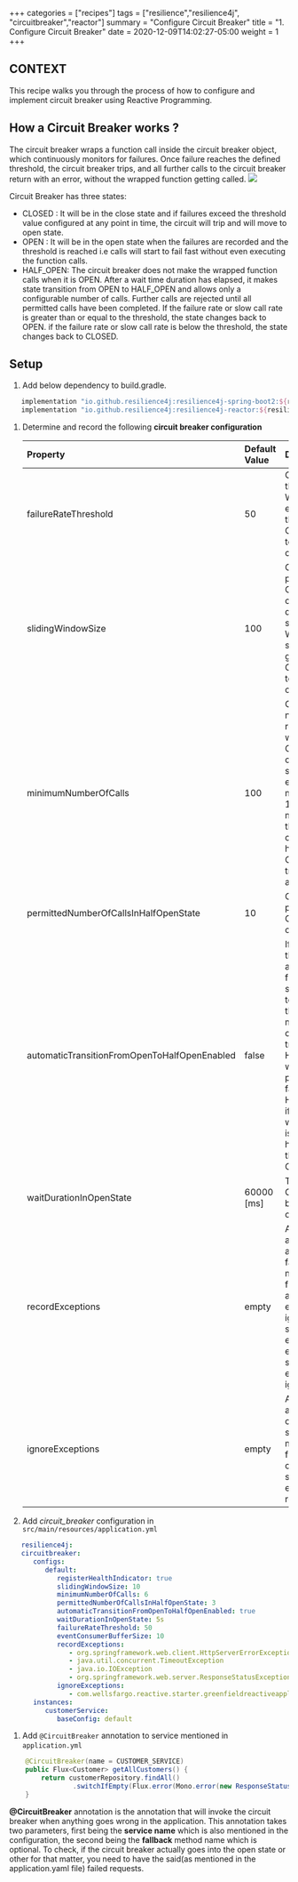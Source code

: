 +++
categories = ["recipes"]
tags = ["resilience","resilience4j", "circuitbreaker","reactor"]
summary = "Configure Circuit Breaker"
title = "1. Configure Circuit Breaker"
date = 2020-12-09T14:02:27-05:00
weight = 1
+++

## CONTEXT
This recipe walks you through the process of how to configure and implement
circuit breaker using Reactive Programming.

## How a Circuit Breaker works ?
The circuit breaker wraps a function call inside the circuit breaker object, which continuously monitors for failures. Once failure reaches the defined threshold, the circuit breaker trips,
and all further calls to the circuit breaker return with an error, without the wrapped function getting called.
![](/images/circuit-breaker-states.png)

Circuit Breaker has three states:

* CLOSED : It will be in the close state and if failures exceed the threshold value configured at any point in time, the circuit will trip
  and will move to open state.
* OPEN : It will be in the open state when the failures are recorded and the threshold is reached i.e calls will start to fail fast without even executing the function calls.
* HALF_OPEN: The circuit breaker does not make the wrapped function calls when it is OPEN. After a wait time duration has elapsed, it makes state transition from OPEN to HALF_OPEN and allows only a configurable number of calls.
  Further calls are rejected until all permitted calls have been completed. If the failure rate or slow call rate is greater than or equal
  to the threshold, the state changes back to OPEN. if the failure rate or slow call rate is below the threshold, the state changes
  back to CLOSED.
  
## Setup

1. Add below dependency to build.gradle.
   
```groovy
   implementation "io.github.resilience4j:resilience4j-spring-boot2:${resilience4jVersion}"
   implementation "io.github.resilience4j:resilience4j-reactor:${resilience4jVersion}"
```

1. Determine and record the following **circuit breaker configuration**

   | Property        | Default Value  | Details
      | :---            |    :----   |  :---
   | failureRateThreshold | 50 | Configures the failure rate threshold in percentage. When the failure rate is equal or greater than the threshold the CircuitBreaker transitions to open and starts short-circuiting calls.
   | slidingWindowSize | 100 | Configures a threshold in percentage. The CircuitBreaker considers a call as slow when the call duration is greater than slowCallDurationThreshold When the percentage of slow calls is equal or greater the threshold, the CircuitBreaker transitions to open and starts short-circuiting calls.
   | minimumNumberOfCalls  | 100 | Configures the minimum number of calls which are required (per sliding window period) before the CircuitBreaker can calculate the error rate or slow call rate. For example, if minimumNumberOfCalls is 10, then at least 10 calls must be recorded, before the failure rate can be calculated. If only 9 calls have been recorded the CircuitBreaker will not transition to open even if all 9 calls have failed.
   | permittedNumberOfCallsInHalfOpenState | 10 | Configures the number of permitted calls when the CircuitBreaker is half open.
   | automaticTransitionFromOpenToHalfOpenEnabled | false | 	If set to true it means that the CircuitBreaker will automatically transition from open to half-open state and no call is needed to trigger the transition. A thread is created to monitor all the instances of CircuitBreakers to transition them to HALF_OPEN once waitDurationInOpenState passes. Whereas, if set to false the transition to HALF_OPEN only happens if a call is made, even after waitDurationInOpenState is passed. The advantage here is no thread monitors the state of all CircuitBreakers.
   | waitDurationInOpenState | 60000 [ms] | The time that the CircuitBreaker should wait before transitioning from open to half-open.
   | recordExceptions | empty | A list of exceptions that are recorded as a failure and thus increase the failure rate. Any exception matching or inheriting from one of the list counts as a failure, unless explicitly ignored via ignoreExceptions. If you specify a list of exceptions, all other exceptions count as a success, unless they are explicitly ignored by ignoreExceptions.
   | ignoreExceptions | empty | A list of exceptions that are ignored and neither count as a failure nor success. Any exception matching or inheriting from one of the list will not count as a failure nor success, even if the exceptions is part of recordExceptions.

1. Add _circuit_breaker_ configuration in `src/main/resources/application.yml`
```yaml
   resilience4j:
   circuitbreaker:
      configs:
         default:
            registerHealthIndicator: true
            slidingWindowSize: 10
            minimumNumberOfCalls: 6
            permittedNumberOfCallsInHalfOpenState: 3
            automaticTransitionFromOpenToHalfOpenEnabled: true
            waitDurationInOpenState: 5s
            failureRateThreshold: 50
            eventConsumerBufferSize: 10
            recordExceptions:
               - org.springframework.web.client.HttpServerErrorException
               - java.util.concurrent.TimeoutException
               - java.io.IOException
               - org.springframework.web.server.ResponseStatusException
            ignoreExceptions:
               - com.wellsfargo.reactive.starter.greenfieldreactiveapplicationstarter.error.BusinessException
      instances:
         customerService:
            baseConfig: default
```

1. Add `@CircuitBreaker` annotation to service mentioned in `application.yml`

```java
    @CircuitBreaker(name = CUSTOMER_SERVICE)
    public Flux<Customer> getAllCustomers() {
        return customerRepository.findAll()
                .switchIfEmpty(Flux.error(Mono.error(new ResponseStatusException(HttpStatus.NO_CONTENT, "Customer Not Found"))));
    }
```

**@CircuitBreaker** annotation is the annotation that will invoke the circuit breaker when anything goes wrong in the application. 
This annotation takes two parameters, first being the **service name** which is also mentioned in the configuration, the second being the **fallback** method name which is optional.
To check, if the circuit breaker actually goes into the open state or other for that matter, you need to have the said(as mentioned in the application.yaml file) failed requests.